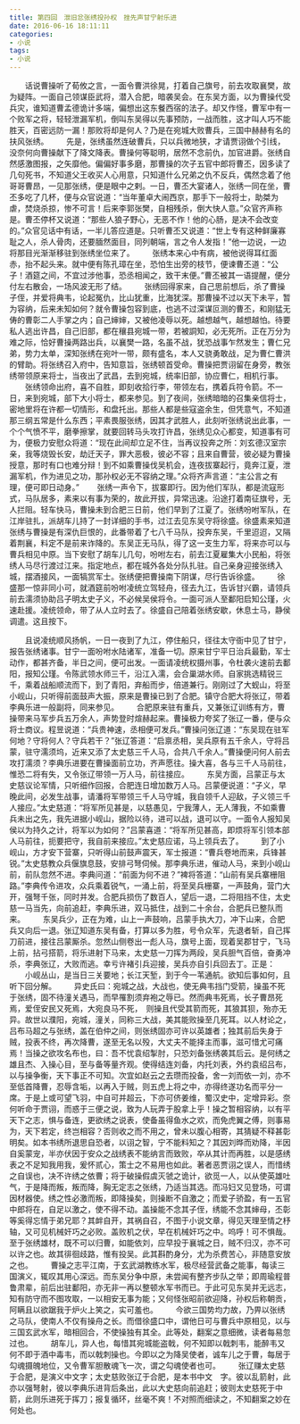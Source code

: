 ```yaml
---
title: 第四回　泄旧忿张绣投孙权　挫先声甘宁射乐进
date: 2016-06-16 18:11:11
categories:
- 小说
tags:
- 小说
---
```


　　话说曹操听了荀攸之言，一面令曹洪徐晃，打着自己旗号，前去攻取襄樊，故为疑阵。一面自己领谋臣武将，潜入合肥，暗袭吴会。在东吴方面，以为曹操代受兵灾，谁知道曹孟德诡计多端，偏想出这东餐西宿的法子。却又作怪，曹军中有一个败军之将，轻轻泄漏军机，倒叫东吴得以先事预防，一战而胜，这才叫人巧不能胜天，百密远防一漏！那败将却是何人？乃是在宛城大败曹兵，三国中赫赫有名的扶风张绣。<!-- more -->
　　先是，张绣虽然连破曹兵，只以兵微地狭，才请贾诩做个引线，没奈何向曹操献下了降文降表。曹操何等聪明，居然不念前仇，加官进爵。张绣自然感激图报，之矢靡他。偏偏好事多磨，那曹操的次子五官中郎将曹丕，因多读了几句死书，不知道父王收买人心用意，只知道什么兄弟之仇不反兵，偶然念着了他哥哥曹昂，一见那张绣，便是眼中之剌。一日，曹丕大宴诸人，张绣一同在坐，曹丕多吃了几杯，便与众官说道：“当年董卓大闹西京，那手下一般将士，助桀为虐，焚烧杀掠，惨不可言！后来李郭张樊，自相残杀，倒大快人意。”众官齐声称是。曹丕停杯又说道：“那些人狼子野心，无恶不作！他的心肠，是决不会改变的。”众官见话中有话，一半儿答应道是。只听曹丕又说道：“世上专有这种鲜廉寡耻之人，杀人骨肉，还要腼然面目，同列朝端，言之令人发指！”他一边说，一边将那目光渐渐移驻到张绣坐位来了。
　　张绣本来心中有病，被他说得耳红面赤，抬不起头来。就中便有陈孔璋在坐，恐怕生出旁的枝节，便谏曹丕道：“公子！酒筵之间，不宜过涉他事，恐丞相闻之，致干末便。”曹丕被其一语提醒，便分付左右散会，一场风波无形了结。
　　张绣回得家来，自己思前想后，杀了曹操子侄，并爱将典韦，论起冤仇，比山犹重，比海犹深。那曹操不过以天下未平，暂为容纳，后来未知如何？就令曹操包容到底，也逃不过深谋叵测的曹丕，和刚猛无俦的曹彰二人手掌之内；自己婶婶，又被他凌辱以死。越想越气，越想越怕。待要私人逃出许昌，自己旧部，都在穰县宛城一带，若被詷知，必无死所。正在万分为难之际，恰好曹操两路出兵，以襄樊一路，名虽不战，犹恐战事乍然发生；曹仁兄弟，势力太单，深知张绣在宛叶一带，颇有盛名，本人又骁勇敢战，足为曹仁曹洪的臂助。将张绣召入府中，告知意旨，张绣顿首受命。曹操把贾诩留在身旁，教张绣带领原来将士，当夜出了武昌，去到宛城，统率旧部，协应曹仁，相机行事。
　　张绣领命出府，喜不自胜，即刻收拾行李，带领左右，携着兵符令箭。不一日，来到宛城，部下大小将士，都来参见。到了夜间，张绣暗暗的召集亲信将士，密地里将在许都一切情形，和盘托出。那些人都是些寇盗余生，但凭意气，不知道那三纲五常是什么东西；平素畏服张绣，因其才武胜人，此刻听张绣说出此事，一个个气愤不平，磨拳擦掌，就要回转马头攻打许昌，张绣见众心都变，知道事有可为，便极力安慰众将道：“现在此间却立足不住，当再议投奔之所：刘玄德汉室宗亲，我等烧毁长安，劫迁天子，罪大恶极，彼必不容；且来自曹营，彼必疑为曹操授意，那时有口也难分辩！到不如乘曹操伐吴机会，连夜拔寨起行，竟奔江夏，泄漏军机，作为进见之功，那孙权必无不容纳之理。”众将齐声言道：“主公言之有理，便可即日动身。”
　　张绣一声令下，拔寨即行。因为他们军队，都是流寇形式，马队居多，素来以有事为荣的，故此开拔，异常迅速。沿途打着南征旗号，无人拦阻。轻车快马，曹操未到合肥三日前，他们早到了江夏了。张绣吩咐军队，在江岸驻扎，派胡车儿持了一封详细的手书，过江去见东吴守将徐盛。徐盛素来知道张绣与曹操是有深仇巨恨的，此番带着了七八千马队，投奔东吴，千里迢迢，又隔着荆襄，料定不是前来诈降的。东吴正无马队，得了这一支生力军，将来亦可以与曹兵相见中原。当下安慰了胡车儿几句，吩咐左右，前去江夏雇集大小民船，将张绣人马尽行渡过江来。指定地点，都在城外各处分队扎驻。自己亲身迎接张绣入城，摆酒接风，一面犒赏军士。张绣便把曹操南下阴谋，尽行告诉徐盛。
　　徐盛那一惊非同小可，就酒筵前吩咐凌统立驾轻舟，径去九江，告诉甘兴霸，请领兵前去濡须协助吕子明太史子义，不必候吴侯将令。一面可派人至鄱阳启知公瑾，火速赴援。凌统领命，带了从人立时去了。徐盛自己陪着张绣安歇，休息士马，静侯调遣。这且按下。

　　且说凌统顺风扬帆，一日一夜到了九江，停住船只，径往太守衙中见了甘宁，报告张绣诸事。甘宁一面吩咐水陆诸军，准备一切。原来甘宁平日治兵最勤，军士动作，都甚齐备，半日之间，便可出发。一面请凌统权摄州事，令杜袭火速前去鄱阳，报知公瑾。令陈武领水师三千，沿江入濡，会合巢湖水师。自家挑选精锐三千，乘着战船顺流而下，到了青阳，弃船而步，倍道兼行。刚刚过了大蚬山，将至小岘山，只听得前面鼓声大振，原来是曹操已到了合肥。镇守合肥大将张辽，带着李典乐进一般副将，同来参见。
　　合肥原来驻有重兵，又兼张辽训练有方，曹操带来马军步兵五万余人，声势登时煊赫起来。曹操极力夸奖了张辽一番，便与众将士商议。程昱说道：“兵贵神速，丞相便可发兵。”曹操问张辽道：“东吴现在驻军何地？守将何人？守兵若干？”张辽答道：“启禀丞相，吴兵原有五千余人，守将吕蒙，驻守濡须坞，近来又添了太史慈三千人马，合共八千余人。”曹操便问何人前去攻打濡须？李典乐进要在曹操面前立功，齐声愿往。操大喜，各与三千人马前往，惟恐二将有失，又令张辽带领一万人马，前往接应。
　　东吴方面，吕蒙正与太史慈议论军情，只听细作回报，合肥连日增加数万人马。吕蒙便说道：“子义，早晚此间，必发生战事，请潘将军带领三千人马守城，我自领千人迎敌，子义领三千人接应。”太史慈道：“将军所见甚是，以慈愚见，宁我薄人，无人薄我，不如乘曹兵未出之先，我先进据小岘山，据险以待，进可以战，退可以守。一面令人报知吴侯以为持久之计，将军以为如何？”吕蒙喜道：“将军所见甚高，即烦将军引领本部人马前往，扼要把守，我自前来接应。”太史慈应诺，马上领兵去了。
　　到了小岘山，方才安下营寨，只听得山前鼓声震天，军士报道：“曹兵卷地而来，兵锋甚锐。”太史慈教众兵偃旗息鼓，安排弓弩伺候。那李典乐进，催动人马，来到小岘山前，前队忽然不进。李典问道：“前面为何不进？”裨将答道：“山前有吴兵寨栅阻路。”李典传令进攻，众兵乘着锐气，一涌上前，将至吴兵栅寨，一声鼓角，营门大开，强弩千张，同时并发。合肥兵损伤了数百人，望后一退，二将阻挡不住，太史慈一马当先，向前追赶，李典乐进，双马抵住，战到二十余台，合肥兵已整队而来。
　　东吴兵少，正在为难，山上一声鼓响，吕蒙手执大刀，冲下山来，合肥兵又向后一退。张辽知道东吴有备，打算以多为胜，号令众军，先退者斩，自己挥刀前进，接往吕蒙厮杀。忽然山侧卷出一彪人马，旗号上面，现着吴郡甘宁，飞马上前，拈弓搭箭，将乐进射下马来，太史慈一刀挥为两段，吴兵胆气百倍，奋勇冲杀，李典张辽，大败而逃。幸亏许褚引兵迎接，吴兵亦自引兵回去丁。正是：
　　小岘丛山，是当日三关要地；长江天堑，到于今一苇通航。欲知后事如何，且听下回分解。
　　异史氏曰：宛城之战，大战也，使无典韦挡门受箭，操虽不死于张绣，固不待潼关遇马，而早罹割须弃袍之辱已。然而典韦死焉，长子曹昂死焉，爱侄安民又死焉，大宛良马不死，　则操且代受其箭而死，其狼其狈，殆亦无异。故世以濮阳，宛城，潼关，同称三大战，美其能败操至几死耳。以人材论之，吕布马超之与张绣，盖在伯仲之间，则张绣固亦可许以英雄者；独其前后失身于贼，投表不终，再次降曹，遂至无名以殁，大丈夫不能择主而事，滋可惜尤可痛焉！当操之欲攻名布也，曰：吾不忧袁绍掣肘，只恐刘备张绣袭其后云。是何绣之雄且杰、入操心目，至与备等量齐观。使得结连刘备，内托刘表，外约袁绍吕布，以与操争衡，天下事正不可知。次宜如赵云之去瓒而投备，舍一刘而依一刘，亦不至低首降曹，忍辱含垢，以再入于贼，则五虎上将之中，亦得终遂功名而平分一席。于是上或可望飞羽，中自可并超云，下亦可侪姜维，蜀汉史中，定增异彩。奈何听命于贾诩，而惑于三便之说，致为人玩弄于股拿上乎！操之暂相容纳，以有平天下之志，惧与备连，更欲绣之说表，使备虽得鱼水之欢，而免虎翼之傅，则事易为，天下若定，终岂相容？否则收之而不用之，曾未以腹心相寄，其猜疑不释甚彰明矣。如本书绣所退思自恐者，以诩之智，宁不能料知之？其因刘晔而劝降，半因自奚蒙宠，半亦伏因于安众之战绣表不能纳言而致败，卒从其计而再胜，以是感绣表之不足知我用我，爰怀贰心，策士之不易用也如此。著者恶贾诩之误人，而惜绣之自误也，决不许绣之依曹；将于破操假虞灭虢之诡计，欲觅一人，以从使英雄吐气，于是降而叛，叛而降，胸无定志之张绣，乃适当其选。而冯妇又见登场，可谓因材器使。绣之性必激而叛，即降操矣，则操断不自激之；而爱子骄盈，有一五官中郎将在，自足以激之，使不得不动。盖操能不念其子侄，绣能不念其婶母，丕彰等奚得忘情于弟兄耶？其衅自开，其祸自召，不图于小说文章，得见天理至情之杼轴，又可见机械奸巧之必败。盖败机之伏，早在机械奸巧之中。呜呼！可不惧哉。至于张绣雄材，既不可以归曹，如能依刘，应早投于襄城之日，贼不归汉，亦不可以许之也。故其徘徊歧路，惟有投吴。此其斟酌身分，尤为杀费苦心，非随意安放之也。
　　曹操之志平江南，于玄武湖教练水军，极尽经营武备之能事，每读三国演义，辄叹其用心深远。而东吴分争中原，未尝闻有整齐步队之举；即周瑜程普鲁肃辈，前后出驻鄱阳，亦无非一再以整顿水军书而已。于此可见东吴并无远志，知有防守而不图攻取，一以相安无事为能；又何怪张昭前欲迎降，孙权后称朝贡，阿瞒且以欲踞我于炉火上笑之，实可羞也。
　　今欲三国势均力故，乃畀以张绣之马队，使南人不仅有操舟之长。而借徐盛口中，谓他日可与曹兵中原相见，以与三国玄武水军，暗相回合，不使操独有其全。此等处，翻案之意细微，读者每易忽过也。
　　胡车儿，异人也，每惜其宛城能盗戟，何不知即以戟刺韦，能醉韦又何不即于酒中毒韦，而以戟刺操也。今即以之为降吴使者，诚车儿之于曹，每居于勾魂摄魄地位，又令曹军胆散魂飞一次，谓之勾魂使者也可。
　　张辽赚太史慈于合肥，是演义中文字；太史慈败张辽于合肥，是本书中文　字。彼以乱箭射，此亦以强弩射，彼以李典乐进背后条出，此以大史慈向前追赶；彼则太史慈死于中箭，此则乐进死于挥刀；报复循环，丝毫不爽！不对照而细读之，不知翻案之妙在何处也。